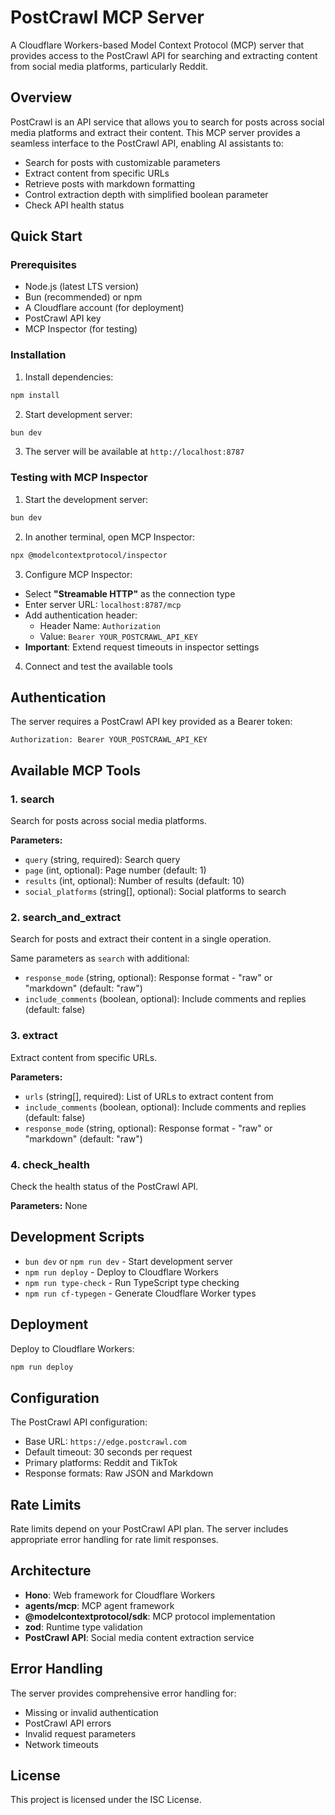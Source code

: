 # PostCrawl MCP Server

A Cloudflare Workers-based Model Context Protocol (MCP) server that provides access to the PostCrawl API for searching and extracting content from social media platforms, particularly Reddit.

## Overview

PostCrawl is an API service that allows you to search for posts across social media platforms and extract their content. This MCP server provides a seamless interface to the PostCrawl API, enabling AI assistants to:

- Search for posts with customizable parameters
- Extract content from specific URLs
- Retrieve posts with markdown formatting
- Control extraction depth with simplified boolean parameter
- Check API health status

## Quick Start

### Prerequisites

- Node.js (latest LTS version)
- Bun (recommended) or npm
- A Cloudflare account (for deployment)
- PostCrawl API key
- MCP Inspector (for testing)

### Installation

1. Install dependencies:
```bash
npm install
```

2. Start development server:
```bash
bun dev
```

3. The server will be available at `http://localhost:8787`

### Testing with MCP Inspector

1. Start the development server:
```bash
bun dev
```

2. In another terminal, open MCP Inspector:
```bash
npx @modelcontextprotocol/inspector
```

3. Configure MCP Inspector:
- Select **"Streamable HTTP"** as the connection type
- Enter server URL: `localhost:8787/mcp`
- Add authentication header:
  - Header Name: `Authorization`
  - Value: `Bearer YOUR_POSTCRAWL_API_KEY`
- **Important**: Extend request timeouts in inspector settings

4. Connect and test the available tools

## Authentication

The server requires a PostCrawl API key provided as a Bearer token:

```
Authorization: Bearer YOUR_POSTCRAWL_API_KEY
```

## Available MCP Tools

### 1. search
Search for posts across social media platforms.

**Parameters:**
- `query` (string, required): Search query
- `page` (int, optional): Page number (default: 1)
- `results` (int, optional): Number of results (default: 10)
- `social_platforms` (string[], optional): Social platforms to search

### 2. search_and_extract
Search for posts and extract their content in a single operation.

Same parameters as `search` with additional:
- `response_mode` (string, optional): Response format - "raw" or "markdown" (default: "raw")
- `include_comments` (boolean, optional): Include comments and replies (default: false)

### 3. extract
Extract content from specific URLs.

**Parameters:**
- `urls` (string[], required): List of URLs to extract content from
- `include_comments` (boolean, optional): Include comments and replies (default: false)
- `response_mode` (string, optional): Response format - "raw" or "markdown" (default: "raw")

### 4. check_health
Check the health status of the PostCrawl API.

**Parameters:** None

## Development Scripts

- `bun dev` or `npm run dev` - Start development server
- `npm run deploy` - Deploy to Cloudflare Workers
- `npm run type-check` - Run TypeScript type checking
- `npm run cf-typegen` - Generate Cloudflare Worker types

## Deployment

Deploy to Cloudflare Workers:

```bash
npm run deploy
```

## Configuration

The PostCrawl API configuration:
- Base URL: `https://edge.postcrawl.com`
- Default timeout: 30 seconds per request
- Primary platforms: Reddit and TikTok
- Response formats: Raw JSON and Markdown

## Rate Limits

Rate limits depend on your PostCrawl API plan. The server includes appropriate error handling for rate limit responses.

## Architecture

- **Hono**: Web framework for Cloudflare Workers
- **agents/mcp**: MCP agent framework
- **@modelcontextprotocol/sdk**: MCP protocol implementation
- **zod**: Runtime type validation
- **PostCrawl API**: Social media content extraction service

## Error Handling

The server provides comprehensive error handling for:
- Missing or invalid authentication
- PostCrawl API errors
- Invalid request parameters
- Network timeouts

## License

This project is licensed under the ISC License.